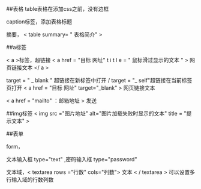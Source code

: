 
##表格
table表格在添加css之前，没有边框

caption标签，添加表格标题

摘要， < table summary= " 表格简介"  >

##a标签

< a >标签，超链接
< a href = "目标 网址"  t i t l e = " 鼠标滑过显示的文本  "  > 网页链接文本 </ a >

target = " _ blank " 超链接在新标签中打开 /   target = "_ self"超链接在当前标签页打开
< a href = "目标 网址"  target="_blank" > 网页链接文本 </a > 

< a href = "mailto"  ：邮箱地址 > 发送 </a > 

##img标签
< img  src ="图片地址" alt="图片加载失败时显示的文本"  title = "提示文本"   >


##表单

form，<form method="传送方式" action="服务器文件">

文本输入框 type="text" ,密码输入框 type="password"

文本域，< textarea rows ="行数" cols="列数"> 文本  < / textarea >
可以设置多行输入域的行数列数




